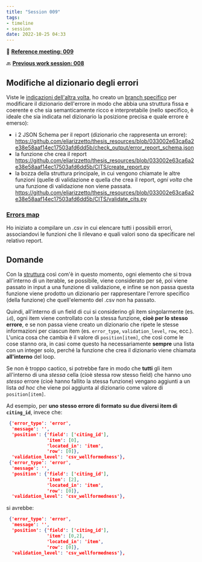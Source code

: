 ```yaml
---
title: "Session 009"
tags:
- timeline
- session
date: 2022-10-25 04:33
---
```

<span 
		class='ob-timelines'
		data-date="2022-10-25-00">
</span>

👥 [**Reference meeting: 009**](notes/meetings/meeting%20009.md)

🔙 [**Previous work session: 008**](notes/sessions/session%20008.md)


## Modifiche al dizionario degli errori
Viste le [indicazioni dell'altra volta](notes/meetings/meeting%20008.md), ho creato un [branch specifico](https://github.com/eliarizzetto/thesis_resources.git) per modificare il dizionario dell'errore in modo che abbia una struttura fissa e coerente e che sia semanticamente ricco e interpretabile (nello specifico, è ideale che sia indicata nel dizionario la posizione precisa e quale errore è emerso):
+ i 2 JSON Schema per il report (dizionario che rappresenta un errore): https://github.com/eliarizzetto/thesis_resources/blob/033002e63ca6a2e38e58aaf14ec17503afd6dd5b/check_output/error_report_schema.json
+ la funzione che crea il report https://github.com/eliarizzetto/thesis_resources/blob/033002e63ca6a2e38e58aaf14ec17503afd6dd5b/CITS/create_report.py
+ la bozza della struttura principale, in cui vengono chiamate le altre funzioni (quelle di validazione e quella che crea il report, *ogni volta* che una funzione di validazione non viene passata. https://github.com/eliarizzetto/thesis_resources/blob/033002e63ca6a2e38e58aaf14ec17503afd6dd5b/CITS/validate_cits.py

### [Errors map](notes/Errors%20map.md)
Ho iniziato a compilare un .csv in cui elencare tutti i possibili errori, associandovi le funzioni che li rilevano e quali valori sono da specificare nel relativo report. 


## Domande
Con la [struttura](https://github.com/eliarizzetto/thesis_resources/blob/033002e63ca6a2e38e58aaf14ec17503afd6dd5b/CITS/validate_cits.py) così com'è in questo momento, ogni elemento che si trova all'interno di un iterable, se possibile, viene considerato per sé, poi viene passato in input a una funzione di validazione, e infine se non passa questa funzione viene prodotto un dizionario per rappresentare l'errore specifico (della funzione) che quell'elemento del .csv non ha passato. 

Quindi, all'interno di un field di cui si considerino gli item singolarmente (es. `id`), ogni item viene controllato con la stessa funzione, **cioè per lo stesso errore**, e se non passa viene creato un dizionario che ripete le stesse informazioni per ciascun item (es. `error_type`, `validation_level`, `row`, ecc.). L'unica cosa che cambia è il valore di `position[item]`, che così come le cose stanno ora, in casi come questo ha necessariamente **sempre** una lista con un integer solo, perché la funzione che crea il dizionario viene chiamata **all'interno** del loop. 

Se non è troppo caotico, si potrebbe fare in modo che **tutti** gli item all'interno di una *stessa* cella (cioè stessa row stesso field) che hanno uno *stesso* errore (cioè hanno fallito la stessa funzione) vengano aggiunti a un lista *ad hoc* che viene poi aggiunta al dizionario come valore di `position[item]`. 

Ad esempio, per **uno stesso errore di formato su due diversi item di `citing_id`**, invece che:

```json
 {'error_type': 'error',
  'message': '',
  'position': {'field': ['citing_id'],
               'item': [0],
               'located_in': 'item',
               'row': [0]},
  'validation_level': 'csv_wellformedness'},
 {'error_type': 'error',
  'message': '',
  'position': {'field': ['citing_id'],
               'item': [2],
               'located_in': 'item',
               'row': [0]},
  'validation_level': 'csv_wellformedness'},

```


si avrebbe:

```json
 {'error_type': 'error',
  'message': '',
  'position': {'field': ['citing_id'],
               'item': [0,2],
               'located_in': 'item',
               'row': [0]},
  'validation_level': 'csv_wellformedness'},
```

